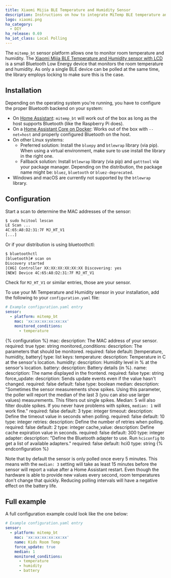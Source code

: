 ```yaml
---
title: Xiaomi Mijia BLE Temperature and Humidity Sensor
description: Instructions on how to integrate MiTemp BLE temperature and humidity sensor with Home Assistant.
logo: xiaomi.png
ha_category:
  - DIY
ha_release: 0.69
ha_iot_class: Local Polling
---
```


The `mitemp_bt` sensor platform allows one to monitor room temperature and humidity. The [Xiaomi Mijia BLE Temperature and Humidity sensor with LCD](https://www.amazon.com/Temperature-Humidity-Xiaomi-Bluetooth-Screen-Remote/dp/B079L6N6PC) is a small Bluetooth Low Energy device that monitors the room temperature and humidity. As only a single BLE device can be polled at the same time, the library employs locking to make sure this is the case.

## Installation

Depending on the operating system you're running, you have to configure the proper Bluetooth backend on your system:

- On [Home Assistant](/hassio/installation/): `mitemp_bt` will work out of the box as long as the host supports Bluetooth (like the Raspberry Pi does).
- On a [Home Assistant Core on Docker](/docs/installation/docker/): Works out of the box with `--net=host` and properly configured Bluetooth on the host.
- On other Linux systems:
  - Preferred solution: Install the `bluepy` and `btlewrap` library (via pip). When using a virtual environment, make sure to use install the library in the right one.
  - Fallback solution: Install `btlewrap` library (via pip) and `gatttool` via your package manager. Depending on the distribution, the package name might be: `bluez`, `bluetooth` or    `bluez-deprecated`.
- Windows and macOS are currently not supported by the `btlewrap` library.

## Configuration

Start a scan to determine the MAC addresses of the sensor:

```bash
$ sudo hcitool lescan
LE Scan ...
4C:65:A8:D2:31:7F MJ_HT_V1
[...]
```

Or if your distribution is using bluetoothctl:

```bash
$ bluetoothctl
[bluetooth]# scan on
Discovery started
[CHG] Controller XX:XX:XX:XX:XX:XX Discovering: yes
[NEW] Device 4C:65:A8:D2:31:7F MJ_HT_V1
```

Check for `MJ_HT_V1` or similar entries, those are your sensor.

To use your Mi Temperature and Humidity sensor in your installation, add the following to your `configuration.yaml` file:

```yaml
# Example configuration.yaml entry
sensor:
  - platform: mitemp_bt
    mac: 'xx:xx:xx:xx:xx:xx'
    monitored_conditions:
      - temperature
```

{% configuration %}
mac:
  description: The MAC address of your sensor.
  required: true
  type: string
monitored_conditions:
  description: The parameters that should be monitored.
  required: false
  default: [temperature, humidity, battery]
  type: list
  keys:
    temperature:
      description: Temperature in C at the sensor's location.
    humidity:
      description: Humidity level in % at the sensor's location.
    battery:
      description: Battery details (in %).
name:
  description: The name displayed in the frontend.
  required: false
  type: string
force_update:
  description: Sends update events even if the value hasn't changed.
  required: false
  default: false
  type: boolean
median:
  description: "Sometimes the sensor measurements show spikes. Using this parameter, the poller will report the median of the last 3 (you can also use larger values) measurements. This filters out single spikes. Median: 5 will also filter double spikes. If you never have problems with spikes, `median: 1` will work fine."
  required: false
  default: 3
  type: integer
timeout:
  description: Define the timeout value in seconds when polling.
  required: false
  default: 10
  type: integer
retries:
  description: Define the number of retries when polling.
  required: false
  default: 2
  type: integer
cache_value:
  description: Define cache expiration value in seconds.
  required: false
  default: 300
  type: integer
adapter:
  description: "Define the Bluetooth adapter to use. Run `hciconfig` to get a list of available adapters."
  required: false
  default: hci0
  type: string
{% endconfiguration %}

Note that by default the sensor is only polled once every 5 minutes. This means with the `median: 3` setting will take as least 15 minutes before the sensor will report a value after a Home Assistant restart. Even though the hardware is able to provide new values every second, room temperatures don't change that quickly.
Reducing polling intervals will have a negative effect on the battery life.

## Full example

A full configuration example could look like the one below:

```yaml
# Example configuration.yaml entry
sensor:
  - platform: mitemp_bt
    mac: 'xx:xx:xx:xx:xx:xx'
    name: Kids Room Temp
    force_update: true
    median: 1
    monitored_conditions:
      - temperature
      - humidity
      - battery
```
